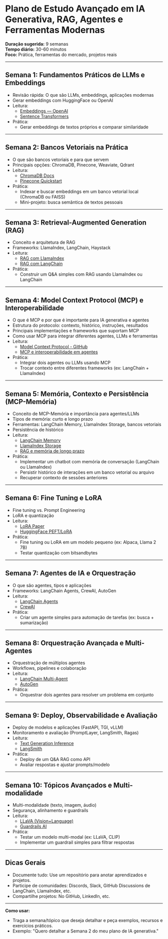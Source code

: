 # Plano de Estudo Avançado em IA Generativa, RAG, Agentes e Ferramentas Modernas

**Duração sugerida:** 9 semanas  
**Tempo diário:** 30-60 minutos  
**Foco:** Prática, ferramentas do mercado, projetos reais

---

## Semana 1: Fundamentos Práticos de LLMs e Embeddings
- Revisão rápida: O que são LLMs, embeddings, aplicações modernas
- Gerar embeddings com HuggingFace ou OpenAI
- Leitura:
  - [Embeddings — OpenAI](https://platform.openai.com/docs/guides/embeddings)
  - [Sentence Transformers](https://www.sbert.net/)
- Prática:
  - Gerar embeddings de textos próprios e comparar similaridade

---

## Semana 2: Bancos Vetoriais na Prática
- O que são bancos vetoriais e para que servem
- Principais opções: ChromaDB, Pinecone, Weaviate, Qdrant
- Leitura:
  - [ChromaDB Docs](https://docs.trychroma.com/)
  - [Pinecone Quickstart](https://docs.pinecone.io/docs/quickstart)
- Prática:
  - Indexar e buscar embeddings em um banco vetorial local (ChromaDB ou FAISS)
  - Mini-projeto: busca semântica de textos pessoais

---

## Semana 3: Retrieval-Augmented Generation (RAG)
- Conceito e arquitetura de RAG
- Frameworks: LlamaIndex, LangChain, Haystack
- Leitura:
  - [RAG com LlamaIndex](https://docs.llamaindex.ai/en/stable/getting_started/concepts.html)
  - [RAG com LangChain](https://python.langchain.com/docs/use_cases/question_answering/)
- Prática:
  - Construir um Q&A simples com RAG usando LlamaIndex ou LangChain

---

## Semana 4: Model Context Protocol (MCP) e Interoperabilidade
- O que é MCP e por que é importante para IA generativa e agentes
- Estrutura do protocolo: contexto, histórico, instruções, resultados
- Principais implementações e frameworks que suportam MCP
- Como usar MCP para integrar diferentes agentes, LLMs e ferramentas
- Leitura:
  - [Model Context Protocol - GitHub](https://github.com/modelcontext/protocol)
  - [MCP e interoperabilidade em agentes](https://blog.langchain.dev/model-context-protocol/)
- Prática:
  - Integrar dois agentes ou LLMs usando MCP
  - Trocar contexto entre diferentes frameworks (ex: LangChain + LlamaIndex)

---

## Semana 5: Memória, Contexto e Persistência (MCP-Memória)
- Conceito de MCP-Memória e importância para agentes/LLMs
- Tipos de memória: curto e longo prazo
- Ferramentas: LangChain Memory, LlamaIndex Storage, bancos vetoriais
- Persistência de histórico
- Leitura:
  - [LangChain Memory](https://python.langchain.com/docs/modules/memory/)
  - [LlamaIndex Storage](https://docs.llamaindex.ai/en/stable/module_guides/storing/index.html)
  - [RAG e memória de longo prazo](https://blog.langchain.dev/long-term-memory/)
- Prática:
  - Implementar um chatbot com memória de conversação (LangChain ou LlamaIndex)
  - Persistir histórico de interações em um banco vetorial ou arquivo
  - Recuperar contexto de sessões anteriores

---

## Semana 6: Fine Tuning e LoRA
- Fine tuning vs. Prompt Engineering
- LoRA e quantização
- Leitura:
  - [LoRA Paper](https://arxiv.org/abs/2106.09685)
  - [HuggingFace PEFT/LoRA](https://github.com/huggingface/peft)
- Prática:
  - Fine tuning ou LoRA em um modelo pequeno (ex: Alpaca, Llama 2 7B)
  - Testar quantização com bitsandbytes

---

## Semana 7: Agentes de IA e Orquestração
- O que são agentes, tipos e aplicações
- Frameworks: LangChain Agents, CrewAI, AutoGen
- Leitura:
  - [LangChain Agents](https://python.langchain.com/docs/modules/agents/)
  - [CrewAI](https://docs.crewai.com/)
- Prática:
  - Criar um agente simples para automação de tarefas (ex: busca + sumarização)

---

## Semana 8: Orquestração Avançada e Multi-Agentes
- Orquestração de múltiplos agentes
- Workflows, pipelines e colaboração
- Leitura:
  - [LangChain Multi-Agent](https://python.langchain.com/docs/modules/agents/multi_agent)
  - [AutoGen](https://microsoft.github.io/autogen/)
- Prática:
  - Orquestrar dois agentes para resolver um problema em conjunto

---

## Semana 9: Deploy, Observabilidade e Avaliação
- Deploy de modelos e aplicações (FastAPI, TGI, vLLM)
- Monitoramento e avaliação (PromptLayer, LangSmith, Ragas)
- Leitura:
  - [Text Generation Inference](https://github.com/huggingface/text-generation-inference)
  - [LangSmith](https://smith.langchain.com/)
- Prática:
  - Deploy de um Q&A RAG como API
  - Avaliar respostas e ajustar prompts/modelo

---

## Semana 10: Tópicos Avançados e Multi-modalidade
- Multi-modalidade (texto, imagem, áudio)
- Segurança, alinhamento e guardrails
- Leitura:
  - [LLaVA (Vision+Language)](https://llava-vl.github.io/)
  - [Guardrails AI](https://shreyar.github.io/guardrails/)
- Prática:
  - Testar um modelo multi-modal (ex: LLaVA, CLIP)
  - Implementar um guardrail simples para filtrar respostas

---

## Dicas Gerais
- Documente tudo: Use um repositório para anotar aprendizados e projetos.
- Participe de comunidades: Discords, Slack, GitHub Discussions de LangChain, LlamaIndex, etc.
- Compartilhe projetos: No GitHub, LinkedIn, etc.

---

**Como usar:**
- Traga a semana/tópico que deseja detalhar e peça exemplos, recursos e exercícios práticos.
- Exemplo: "Quero detalhar a Semana 2 do meu plano de IA generativa." 